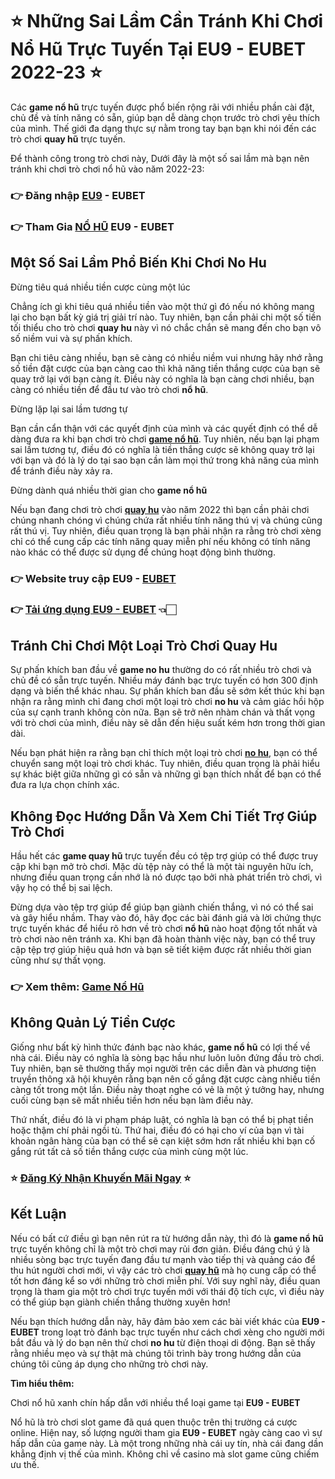 # ⭐ Những Sai Lầm Cần Tránh Khi Chơi Nổ Hũ Trực Tuyến Tại EU9 - EUBET 2022-23 ⭐

Các **game nổ hũ** trực tuyến được phổ biến rộng rãi với nhiều phần cài đặt, chủ đề và tính năng có sẵn, giúp bạn dễ dàng chọn trước trò chơi yêu thích của mình. Thế giới đa dạng thực sự nằm trong tay bạn bạn khi nói đến các trò chơi **quay hũ** trực tuyến.

Để thành công trong trò chơi này, Dưới đây là một số sai lầm mà bạn nên tránh khi chơi trò chơi nổ hũ vào năm 2022-23:

### 👉 **Đăng nhập [EU9](https://eubetvn.com/) - EUBET**

### 👉 **Tham Gia [NỔ HŨ](https://eubetvn.com/no-hu-quay-hu-slot-game) EU9 - EUBET**

## Một Số Sai Lầm Phổ Biến Khi Chơi **No Hu**

Đừng tiêu quá nhiều tiền cược cùng một lúc

Chẳng ích gì khi tiêu quá nhiều tiền vào một thứ gì đó nếu nó không mang lại cho bạn bất kỳ giá trị giải trí nào. Tuy nhiên, bạn cần phải chi một số tiền tối thiểu cho trò chơi **quay hu** này vì nó chắc chắn sẽ mang đến cho bạn vô số niềm vui và sự phấn khích.

Bạn chi tiêu càng nhiều, bạn sẽ càng có nhiều niềm vui nhưng hãy nhớ rằng số tiền đặt cược của bạn càng cao thì khả năng tiền thắng cược của bạn sẽ quay trở lại với bạn càng ít. Điều này có nghĩa là bạn càng chơi nhiều, bạn càng có nhiều tiền để đầu tư vào trò chơi **nổ hũ**.

Đừng lặp lại sai lầm tương tự

Bạn cần cẩn thận với các quyết định của mình và các quyết định có thể dễ dàng đưa ra khi bạn chơi trò chơi **[game nổ hũ](https://eubetvn.com/no-hu-quay-hu-slot-game)**. Tuy nhiên, nếu bạn lại phạm sai lầm tương tự, điều đó có nghĩa là tiền thắng cược sẽ không quay trở lại với bạn và đó là lý do tại sao bạn cần làm mọi thứ trong khả năng của mình để tránh điều này xảy ra.

Đừng dành quá nhiều thời gian cho **game nổ hũ**

Nếu bạn đang chơi trò chơi **[quay hu](https://eubetvn.com/no-hu-quay-hu-slot-game)** vào năm 2022 thì bạn cần phải chơi chúng nhanh chóng vì chúng chứa rất nhiều tính năng thú vị và chúng cũng rất thú vị. Tuy nhiên, điều quan trọng là bạn phải nhận ra rằng trò chơi xèng chỉ có thể cung cấp các tính năng quay miễn phí nếu không có tính năng nào khác có thể được sử dụng để chúng hoạt động bình thường.

### 👉 **Website truy cập EU9 - [EUBET](https://eubetvn.com/)**

### 👉 **[Tải ứng dụng EU9 - EUBET](https://eubetvn.com/)** 👈🏻

## Tránh Chỉ Chơi Một Loại Trò Chơi **Quay Hu**

Sự phấn khích ban đầu về **game no hu** thường do có rất nhiều trò chơi và chủ đề có sẵn trực tuyến. Nhiều máy đánh bạc trực tuyến có hơn 300 định dạng và biến thể khác nhau. Sự phấn khích ban đầu sẽ sớm kết thúc khi bạn nhận ra rằng mình chỉ đang chơi một loại trò chơi **no hu** và cảm giác hồi hộp của sự cạnh tranh không còn nữa. Bạn sẽ trở nên nhàm chán và thất vọng với trò chơi của mình, điều này sẽ dẫn đến hiệu suất kém hơn trong thời gian dài.

Nếu bạn phát hiện ra rằng bạn chỉ thích một loại trò chơi **[no hu](https://eubetvn.com/no-hu-quay-hu-slot-game)**, bạn có thể chuyển sang một loại trò chơi khác. Tuy nhiên, điều quan trọng là phải hiểu sự khác biệt giữa những gì có sẵn và những gì bạn thích nhất để bạn có thể đưa ra lựa chọn chính xác.

## Không Đọc Hướng Dẫn Và Xem Chi Tiết Trợ Giúp Trò Chơi

Hầu hết các **game quay hũ** trực tuyến đều có tệp trợ giúp có thể được truy cập khi bạn mở trò chơi. Mặc dù tệp này có thể là một tài nguyên hữu ích, nhưng điều quan trọng cần nhớ là nó được tạo bởi nhà phát triển trò chơi, vì vậy họ có thể bị sai lệch.

Đừng dựa vào tệp trợ giúp để giúp bạn giành chiến thắng, vì nó có thể sai và gây hiểu nhầm. Thay vào đó, hãy đọc các bài đánh giá và lời chứng thực trực tuyến khác để hiểu rõ hơn về trò chơi **nổ hũ** nào hoạt động tốt nhất và trò chơi nào nên tránh xa. Khi bạn đã hoàn thành việc này, bạn có thể truy cập tệp trợ giúp hiệu quả hơn và bạn sẽ tiết kiệm được rất nhiều thời gian cũng như sự thất vọng.

### 👉 **Xem thêm: [Game Nổ Hũ](https://eubetvn.com/no-hu-quay-hu-slot-game)**

## Không Quản Lý Tiền Cược

Giống như bất kỳ hình thức đánh bạc nào khác, **game nổ hũ** có lợi thế về nhà cái. Điều này có nghĩa là sòng bạc hầu như luôn luôn đứng đầu trò chơi. Tuy nhiên, bạn sẽ thường thấy mọi người trên các diễn đàn và phương tiện truyền thông xã hội khuyên rằng bạn nên cố gắng đặt cược càng nhiều tiền càng tốt trong một lần. Điều này thoạt nghe có vẻ là một ý tưởng hay, nhưng cuối cùng bạn sẽ mất nhiều tiền hơn nếu bạn làm điều này.

Thứ nhất, điều đó là vi phạm pháp luật, có nghĩa là bạn có thể bị phạt tiền hoặc thậm chí phải ngồi tù. Thứ hai, điều đó có hại cho ví của bạn vì tài khoản ngân hàng của bạn có thể sẽ cạn kiệt sớm hơn rất nhiều khi bạn cố gắng rút tất cả số tiền thắng cược của mình cùng một lúc.

### ⭐ **[Đăng Ký Nhận Khuyến Mãi Ngay](https://cutt.ly/LGQMomh)** ⭐

## Kết Luận

Nếu có bất cứ điều gì bạn nên rút ra từ hướng dẫn này, thì đó là **game nổ hũ** trực tuyến không chỉ là một trò chơi may rủi đơn giản. Điều đáng chú ý là nhiều sòng bạc trực tuyến đang đầu tư mạnh vào tiếp thị và quảng cáo để thu hút người chơi mới, vì vậy các trò chơi **[quay hũ](https://eubetvn.com/no-hu-quay-hu-slot-game)** mà họ cung cấp có thể tốt hơn đáng kể so với những trò chơi miễn phí. Với suy nghĩ này, điều quan trọng là tham gia một trò chơi trực tuyến mới với thái độ tích cực, vì điều này có thể giúp bạn giành chiến thắng thường xuyên hơn!

Nếu bạn thích hướng dẫn này, hãy đảm bảo xem các bài viết khác của **EU9 - EUBET** trong loạt trò đánh bạc trực tuyến như cách chơi xèng cho người mới bắt đầu và lý do bạn nên thử chơi **no hu** từ điện thoại di động. Bạn sẽ thấy rằng nhiều mẹo và sự thật mà chúng tôi trình bày trong hướng dẫn của chúng tôi cũng áp dụng cho những trò chơi này.

**Tìm hiểu thêm:**

Chơi nổ hũ xanh chín hấp dẫn với nhiều thể loại game tại **EU9 - EUBET**

Nổ hũ là trò chơi slot game đã quá quen thuộc trên thị trường cá cược online. Hiện nay, số lượng người tham gia **EU9 - EUBET** ngày càng cao vì sự hấp dẫn của game này. Là một trong những nhà cái uy tín, nhà cái đang dần khẳng định vị thế của mình. Không chỉ về casino mà slot game cũng chiếm ưu thế.
